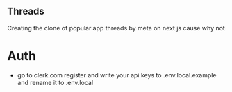 ## Threads
Creating the clone of popular app threads by meta on next js cause why not 

# Auth
- go to clerk.com register and write your api keys to .env.local.example and rename it to .env.local 
